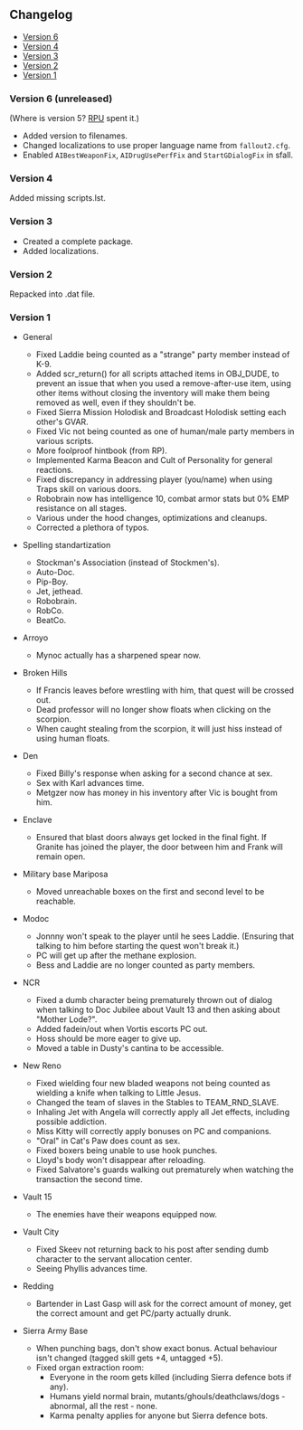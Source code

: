 ## Changelog

- [Version 6](#version-6)
- [Version 4](#version-4)
- [Version 3](#version-3)
- [Version 2](#version-2)
- [Version 1](#version-1)

### Version 6 (unreleased)

(Where is version 5? [RPU](https://github.com/BGforgeNet/Fallout2_Restoration_Project) spent it.)

- Added version to filenames.
- Changed localizations to use proper language name from `fallout2.cfg`.
- Enabled `AIBestWeaponFix`, `AIDrugUsePerfFix` and `StartGDialogFix` in sfall.

### Version 4

Added missing scripts.lst.

### Version 3

- Created a complete package.
- Added localizations.

### Version 2

Repacked into .dat file.

### Version 1

- General
    - Fixed Laddie being counted as a "strange" party member instead of K-9.
    - Added scr_return() for all scripts attached items in OBJ_DUDE, to prevent an issue that when you used a remove-after-use item, using other items without closing the inventory will make them being removed as well, even if they shouldn't be.
    - Fixed Sierra Mission Holodisk and Broadcast Holodisk setting each other's GVAR.
    - Fixed Vic not being counted as one of human/male party members in various scripts.
    - More foolproof hintbook (from RP).
    - Implemented Karma Beacon and Cult of Personality for general reactions.
    - Fixed discrepancy in addressing player (you/name) when using Traps skill on various doors.
    - Robobrain now has intelligence 10, combat armor stats but 0% EMP resistance on all stages.
    - Various under the hood changes, optimizations and cleanups.
    - Corrected a plethora of typos.

- Spelling standartization
    - Stockman's Association (instead of Stockmen's).
    - Auto-Doc.
    - Pip-Boy.
    - Jet, jethead.
    - Robobrain.
    - RobCo.
    - BeatCo.

- Arroyo
    - Mynoc actually has a sharpened spear now.
- Broken Hills
    - If Francis leaves before wrestling with him, that quest will be crossed out.
    - Dead professor will no longer show floats when clicking on the scorpion.
    - When caught stealing from the scorpion, it will just hiss instead of using human floats.
- Den
    - Fixed Billy's response when asking for a second chance at sex.
    - Sex with Karl advances time.
    - Metgzer now has money in his inventory after Vic is bought from him.
- Enclave
    - Ensured that blast doors always get locked in the final fight. If Granite has joined the player, the door between him and Frank will remain open.
- Military base Mariposa
    - Moved unreachable boxes on the first and second level to be reachable.
- Modoc
    - Jonnny won't speak to the player until he sees Laddie. (Ensuring that talking to him before starting the quest won't break it.)
    - PC will get up after the methane explosion.
    - Bess and Laddie are no longer counted as party members.
- NCR
    - Fixed a dumb character being prematurely thrown out of dialog when talking to Doc Jubilee about Vault 13 and then asking about "Mother Lode?".
    - Added fadein/out when Vortis escorts PC out.
    - Hoss should be more eager to give up.
    - Moved a table in Dusty's cantina to be accessible.
- New Reno
    - Fixed wielding four new bladed weapons not being counted as wielding a knife when talking to Little Jesus.
    - Changed the team of slaves in the Stables to TEAM_RND_SLAVE.
    - Inhaling Jet with Angela will correctly apply all Jet effects, including possible addiction.
    - Miss Kitty will correctly apply bonuses on PC and companions.
    - "Oral" in Cat's Paw does count as sex.
    - Fixed boxers being unable to use hook punches.
    - Lloyd's body won't disappear after reloading.
    - Fixed Salvatore's guards walking out prematurely when watching the transaction the second time.
- Vault 15
    - The enemies have their weapons equipped now.
- Vault City
    - Fixed Skeev not returning back to his post after sending dumb character to the servant allocation center.
    - Seeing Phyllis advances time.
- Redding
    - Bartender in Last Gasp will ask for the correct amount of money, get the correct amount and get PC/party actually drunk.
- Sierra Army Base
    - When punching bags, don't show exact bonus. Actual behaviour isn't changed (tagged skill gets +4, untagged +5).
    - Fixed organ extraction room:
        - Everyone in the room gets killed (including Sierra defence bots if any).
        - Humans yield normal brain, mutants/ghouls/deathclaws/dogs - abnormal, all the rest - none.
        - Karma penalty applies for anyone but Sierra defence bots.
